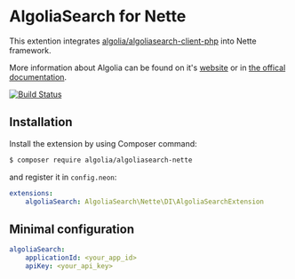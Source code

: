 # AlgoliaSearch for Nette

This extention integrates [algolia/algoliasearch-client-php](https://github.com/algolia/algoliasearch-client-php) into Nette framework.

More information about Algolia can be found on it's [website](https://www.algolia.com) or in [the offical documentation](https://www.algolia.com/doc).

[![Build Status](https://travis-ci.org/algolia/algoliasearch-nette.svg?branch=master)](https://travis-ci.org/algolia/algoliasearch-nette)

## Installation

Install the extension by using Composer command:
```sh
$ composer require algolia/algoliasearch-nette
```

and register it in `config.neon`:

```yaml
extensions:
    algoliaSearch: AlgoliaSearch\Nette\DI\AlgoliaSearchExtension
```

## Minimal configuration

```yaml
algoliaSearch:
    applicationId: <your_app_id>
    apiKey: <your_api_key>
```